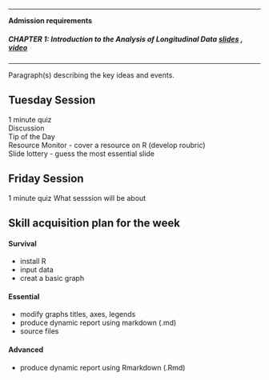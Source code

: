 ----

**Admission requirements**   

##### CHAPTER 1: *Introduction to the Analysis of Longitudinal Data*  [slides]() , [video]()   
  
----  

Paragraph(s) describing the key ideas and events.  

## Tuesday Session  
1 minute quiz    
Discussion  
Tip of the Day  
Resource Monitor - cover a resource on R (develop roubric)   
Slide lottery - guess the most essential slide  

## Friday Session
1 minute quiz
What sesssion will be about

## Skill acquisition plan for the week

#### Survival
- install R
- input data
- creat a basic graph

#### Essential
- modify graphs titles, axes, legends
- produce dynamic report using markdown (.md)
- source files

#### Advanced
-  produce dynamic report using Rmarkdown (.Rmd)

